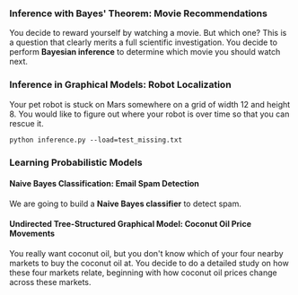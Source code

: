 ### Inference with Bayes' Theorem: Movie Recommendations
You decide to reward yourself by watching a movie. But which one? This is a question that clearly merits a full scientific investigation. You decide to perform **Bayesian inference** to determine which movie you should watch next.

### Inference in Graphical Models: Robot Localization
Your pet robot is stuck on Mars somewhere on a grid of width 12 and height 8. You would like to figure out where your robot is over time so that you can rescue it.
~~~
python inference.py --load=test_missing.txt
~~~
### Learning Probabilistic Models
#### Naive Bayes Classification: Email Spam Detection
We are going to build a **Naive Bayes classifier** to detect spam.

#### Undirected Tree-Structured Graphical Model: Coconut Oil Price Movements
You really want coconut oil, but you don't know which of your four nearby markets to buy the coconut oil at. You decide to do a detailed study on how these four markets relate, beginning with how coconut oil prices change across these markets.